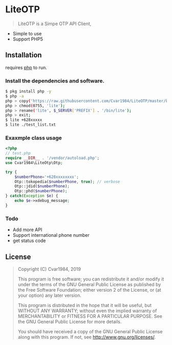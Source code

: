 # LiteOTP
> LiteOTP is a Simpe OTP API Client,

  - Simple to use
  - Support PHP5

## Installation

requires [php](https://php.net ) to run.

### Install the dependencies and software.

```sh
$ pkg install php -y
$ php -a
php > copy('https://raw.githubusercontent.com/Cvar1984/LiteOTP/master/build/lite', 'lite');
php > chmod(0755, 'lite');
php > rename('lite', $_SERVER['PREFIX'] . '/bin/lite');
php > exit;
$ lite +628xxxxx
$ lite ./test_list.txt
```

### Exaxmple class usage
```php
<?php
// test.php
require __DIR__ . '/vendor/autoload.php';
use Cvar1984\LiteOtp\Otp;

try {
    $numberPhone='+628xxxxxxxx';
    Otp::tokopedia($numberPhone, true); // verbose
    Otp::jdid($numberPhone);
    Otp::phd($numberPhone);
} catch(Exception $e) {
    echo $e->xdebug_message;
}
```

### Todo

 - Add more API
 - Support international phone number
 - get status code

License
----
> Copyright (C) Cvar1984, 2019
>
> This program is free software; you can redistribute it and/or
> modify it under the terms of the GNU General Public License
> as published by the Free Software Foundation; either version 2
> of the License, or (at your option) any later version.
>
> This program is distributed in the hope that it will be useful,
> but WITHOUT ANY WARRANTY; without even the implied warranty of
> MERCHANTABILITY or FITNESS FOR A PARTICULAR PURPOSE.  See the
> GNU General Public License for more details.
>
> You should have received a copy of the GNU General Public License
> along with this program.  If not, see <http://www.gnu.org/licenses/>.
